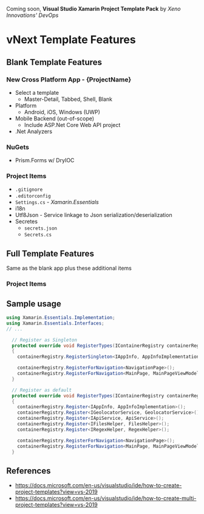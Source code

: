 Coming soon, **Visual Studio Xamarin Project Template Pack** by *Xeno Innovations' DevOps*


# vNext Template Features

## Blank Template Features

### New Cross Platform App - {ProjectName}
* Select a template
  * Master-Detail, Tabbed, Shell, Blank
* Platform
  * Android, iOS, Windows (UWP)
* Mobile Backend (out-of-scope)
  * Include ASP.Net Core Web API project
* .Net Analyzers

### NuGets
* Prism.Forms w/ DryIOC

### Project Items
* ``.gitignore``
* ``.editorconfig``
* ``Settings.cs`` - _Xamarin.Essentials_
* i18n
* Utf8Json - Service linkage to Json serialization/deserialization
* Secretes
  * ``secrets.json``
  * ``Secrets.cs``

## Full Template Features
Same as the blank app plus these additional items

### Project Items



## Sample usage
```cs
using Xamarin.Essentials.Implementation;
using Xamarin.Essentials.Interfaces;
// ...

  // Register as Singleton
  protected override void RegisterTypes(IContainerRegistry containerRegistry)
  {
    containerRegistry.RegisterSingleton<IAppInfo, AppInfoImplementation>();

    containerRegistry.RegisterForNavigation<NavigationPage>();
    containerRegistry.RegisterForNavigation<MainPage, MainPageViewModel>();
  }

  // Register as default
  protected override void RegisterTypes(IContainerRegistry containerRegistry)
  {
    containerRegistry.Register<IAppInfo, AppInfoImplementation>();
    containerRegistry.Register<IGeolocatorService, GeolocatorService>();
    containerRegistry.Register<IApiService, ApiService>();
    containerRegistry.Register<IFilesHelper, FilesHelper>();
    containerRegistry.Register<IRegexHelper, RegexHelper>();

    containerRegistry.RegisterForNavigation<NavigationPage>();
    containerRegistry.RegisterForNavigation<MainPage, MainPageViewModel>();
  }
```
## References
* https://docs.microsoft.com/en-us/visualstudio/ide/how-to-create-project-templates?view=vs-2019
* https://docs.microsoft.com/en-us/visualstudio/ide/how-to-create-multi-project-templates?view=vs-2019

